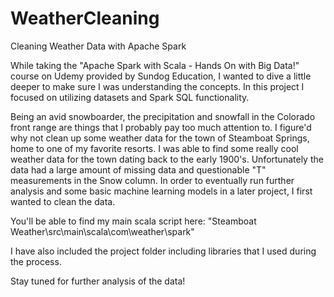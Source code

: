 # WeatherCleaning
Cleaning Weather Data with Apache Spark 

While taking the "Apache Spark with Scala - Hands On with Big Data!" course on Udemy provided by Sundog Education, I wanted to dive a little deeper to make sure I was understanding the concepts. In this project I focused on utilizing datasets and Spark SQL functionality. 

Being an avid snowboarder, the precipitation and snowfall in the Colorado front range are things that I probably pay too much attention to. I figure'd why not clean up some weather data for the town of Steamboat Springs, home to one of my favorite resorts. I was able to find some really cool weather data for the town dating back to the early 1900's. Unfortunately the data had a large amount of missing data and questionable "T" measurements in the Snow column. In order to eventually run further analysis and some basic machine learning models in a later project, I first wanted to clean the data. 

You'll be able to find my main scala script here: "Steamboat Weather\src\main\scala\com\weather\spark"

I have also included the project folder including libraries that I used during the process. 

Stay tuned for further analysis of the data!

  

